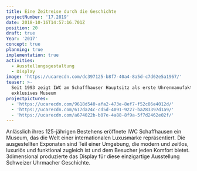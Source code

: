 ```yaml
---
title: Eine Zeitreise durch die Geschichte
projectNumber: '17.2819'
date: 2018-10-16T14:57:16.701Z
position: 20
draft: true
Year: '2017'
concept: true
planning: true
implementation: true
activities:
  - Ausstellungsgestaltung
  - Display
image: 'https://ucarecdn.com/dc397125-b8f7-40a4-8a5d-c7d62e5a1967/'
teaser: >-
  Seit 1993 zeigt IWC am Schaffhauser Hauptsitz als erste Uhrenmanufaktur ein
  exklusives Museum
projectpictures:
  - 'https://ucarecdn.com/9618d540-afa2-473e-8ef7-f52c86e4012d/'
  - 'https://ucarecdn.com/617da24c-cd5d-4091-9227-ba283397d1a9/'
  - 'https://ucarecdn.com/a674022b-b07e-4a88-8f9a-5f7d2462e02f/'
---
```

Anlässlich ihres 125-jährigen Bestehens eröffnete IWC Schaffhausen ein Museum, das die Welt einer internationalen Luxusmarke repräsentiert. Die ausgestellten Exponaten sind Teil einer Umgebung, die modern und zeitlos, luxuriös und funktional zugleich ist und dem Besucher jeden Komfort bietet. 3dimensional produzierte das Display für diese einzigartige Ausstellung Schweizer Uhrmacher Geschichte.
